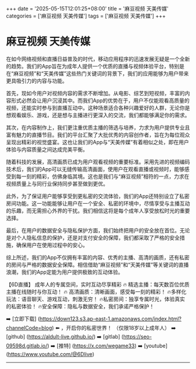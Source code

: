 +++
date = '2025-05-15T12:01:25+08:00'
title = '麻豆视频 天美传媒'
categories = ['麻豆视频 天美传媒']
tags = ['麻豆视频 天美传媒']
+++

# 麻豆视频 天美传媒

在如今网络视频和直播日益普及的时代，移动应用程序的迅速发展无疑是一个全新的趋势。我们的App旨在为成年人提供一个优质的直播与视频体验平台，特别是在“麻豆视频”和“天美传媒”这些热门关键词的背景下，我们的应用能够为用户带来更具吸引力的内容与功能。

首先，现如今用户对视频内容的需求不断增加。从电影、综艺到短视频，丰富的内容形式必然会让用户沉浸其中。而我们App的优势在于，用户不仅能观看高质量的视频，还能实时参与到直播互动中。这种场景适合各种兴趣爱好的人群，无论你是想观看娱乐、游戏，还是想与主播进行更深入的交流，我们都能够满足你的需求。

其次，在内容制作上，我们更注重优质主播的筛选与培养，力求为用户提供专业且富有魅力的直播节目。我们的平台汇聚了大批优秀的内容创作者，旨在为每位观众呈现出精彩的视觉盛宴。这也让我们的App与“天美传媒”有着相似之处，即在用户体验与内容质量之间达成完美平衡。

随着科技的发展，高清画质已成为用户观看视频的重要标准。采用先进的视频编码技术后，我们的App可以无缝传输高清画面，使用户在观看直播或视频时，能够感受到每一刻的精彩，仿佛身临其境。这也是我们与“麻豆视频”相符的一点，力求在视频质量上与同行业保持同步甚至做到更优。

此外，为了保证用户能够享受到更私密的交流体验，我们的App还特别设立了私密房间功能。这一功能能够让用户在一个安全、私密的环境中，尽情享受与主播互动的乐趣，而无需担心外界的干扰。我们相信这将是每个成年人享受放松时光的重要选择。

最后，在用户的数据安全与隐私保护方面，我们始终把用户的安全放在首位。无论是对个人隐私信息的保护，还是对支付安全的保障，我们都采取了严格的安全措施，确保用户在使用过程中的安心。

综上所述，我们的App不仅拥有丰富的内容、优秀的主播、高清的画质，还有私密的房间与严格的数据安全保障。相信借助“麻豆视频”和“天美传媒”等关键词的直播浪潮，我们的App定能为用户提供极致的互动体验。

【6D直播】
成年人的专属空间，实时互动尽享精彩
🔥 精选主播：每天数百位优质主播在线随时与你互动！
🔥 高清画质：清晰画面，感受每一刻的精彩！
🔥多样化玩法：语音聊天、游戏互动，刺激无穷！
🔥私密房间：独享专属时光，体验真实的私密体验！
🔥安全保障：隐私与数据安全，我们承诺严格保护！

➡️ [立即下载] (https://down123.s3.ap-east-1.amazonaws.com/index.html?channelCode=blog) ⬅️ ，开启你的私密世界！
（仅限18岁以上成年人）
➡️ [github] (https://aldult-live.github.io/)
➡️ [gitlab] (https://seo-09598d.gitlab.io/)
➡️ [推特] (https://x.com/wegame33)
➡️ [youtube] (https://www.youtube.com/@6Dlive)

---

